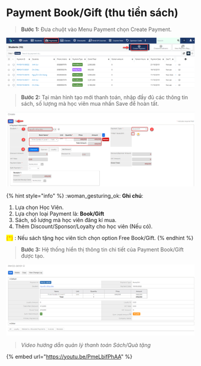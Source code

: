 # Payment Book/Gift (thu tiền sách)

> **Bước 1:** Đưa chuột vào Menu Payment chọn Create Payment.

![](<../../.gitbook/assets/Deposit1 (1).png>)

> **Bước 2:** Tại màn hình tạo mới thanh toán, nhập đầy đủ các thông tin sách, số lượng mà học viên mua nhấn Save để hoàn tất.

![](<../../.gitbook/assets/bookgift (1).png>)

{% hint style="info" %}
:woman\_gesturing\_ok: **Ghi chú**:

1. Lựa chọn Học Viên.
2. Lựa chọn loại Payment là: **Book/Gift**
3. Sách, số lượng mà học viên đăng kí mua.
4. Thêm Discount/Sponsor/Loyalty cho học viên (Nếu có).&#x20;

<mark style="color:orange;">**(\*)**</mark> : Nếu sách tặng học viên tích chọn option Free Book/Gift.
{% endhint %}

> **Bước 3:** Hệ thống hiển thị thông tin chi tiết của Payment Book/Gift được tạo.

![](../../.gitbook/assets/bookgift2.png)

> _Video hướng dẫn quản lý thanh toán Sách/Quà tặng_

{% embed url="https://youtu.be/PmeLbifPhAA" %}
